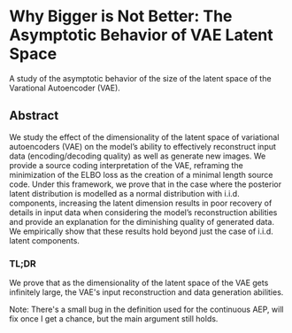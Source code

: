 # Why Bigger is Not Better: The Asymptotic Behavior of VAE Latent Space
A study of the asymptotic behavior of the size of the latent space of the Varational Autoencoder (VAE).

## Abstract

We study the effect of the dimensionality of the latent space of variational autoencoders (VAE) on the model’s ability to effectively reconstruct input data (encoding/decoding quality) as well as generate new images. We provide a source coding interpretation of the VAE, reframing the minimization of the ELBO loss as the creation of a minimal length source code. Under this framework, we prove that in the case where the posterior latent distribution is modelled as a normal distribution with i.i.d. components, increasing the latent dimension results in poor recovery of details in input data when considering the model’s reconstruction abilities and provide an explanation for the diminishing quality of generated data. We empirically show that these results hold beyond just the case of i.i.d. latent components.

### TL;DR

We prove that as the dimensionality of the latent space of the VAE gets infinitely large, the VAE's input reconstruction and data generation abilities.

Note: There's a small bug in the definition used for the continuous AEP, will fix once I get a chance, but the main argument still holds.

